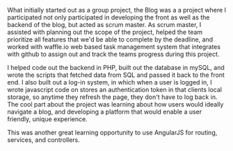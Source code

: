 What initially started out as a group project, the Blog was a a project where I participated not only participated in developing the front as well as the backend of the blog, but acted as scrum master. As scrum master, I assisted with planning out the scope of the project, helped the team prioritize all features that we'd be able to complete by the deadline, and worked with waffle.io web based task management system that integrates with github to assign out and track the teams progress during this project. 

I helped code out the backend in PHP, built out the database in mySQL, and wrote the scripts that fetched data from SQL and passed it back to the front end. I also built out a log-in system, in which when a user is logged in, I wrote javascript code on stores an authentication token in that clients local storage, so anytime they refresh the page, they don't have to log back in. The cool part about the project was learning about how users would ideally navigate a blog, and developing a platform that would enable a user friendly, unique experience. 

This was another great learning opportunity to use AngularJS for routing, services, and controllers. 
